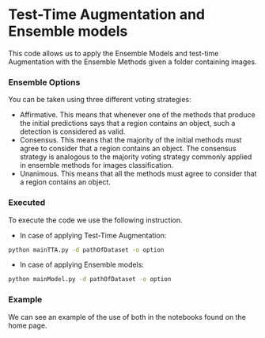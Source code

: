 # Test-Time Augmentation and Ensemble models

This code allows us to apply the Ensemble Models and test-time Augmentation with the Ensemble Methods given a folder containing images.

### Ensemble Options
You can be taken using three different voting strategies:
*   Affirmative. This means that whenever one of the methods that produce the 
initial predictions says that a region contains an object, such a detection is considered as valid.
*   Consensus. This means that the majority of the initial methods must agree to consider that a region contains an object. The consensus strategy is analogous to the majority voting strategy commonly applied in ensemble methods for images classification.
*   Unanimous. This means that all the methods must agree to consider that a region contains an object.

### Executed
To execute the code we use the following instruction.

*   In case of applying Test-Time Augmentation:
```bash
python mainTTA.py -d pathOfDataset -o option
```
*   In case of applying Ensemble models:
```bash
python mainModel.py -d pathOfDataset -o option
```
### Example
We can see an example of the use of both in the notebooks found on the home page.

